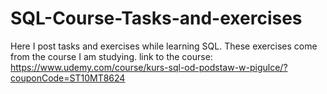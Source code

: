 # SQL-Course-Tasks-and-exercises
Here I post tasks and exercises while learning SQL. These exercises come from the course I am studying. link to the course:
https://www.udemy.com/course/kurs-sql-od-podstaw-w-pigulce/?couponCode=ST10MT8624
